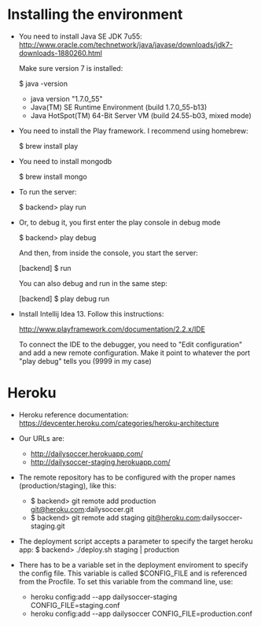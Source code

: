 Installing the environment
==========================

- You need to install Java SE JDK 7u55: http://www.oracle.com/technetwork/java/javase/downloads/jdk7-downloads-1880260.html

    Make sure version 7 is installed:
    
    $ java -version

    - java version "1.7.0_55"
    - Java(TM) SE Runtime Environment (build 1.7.0_55-b13)
    - Java HotSpot(TM) 64-Bit Server VM (build 24.55-b03, mixed mode)

- You need to install the Play framework. I recommend using homebrew:

    $ brew install play

- You need to install mongodb
 
    $ brew install mongo

- To run the server:

    $ backend> play run

- Or, to debug it, you first enter the play console in debug mode

    $ backend> play debug

    And then, from inside the console, you start the server:

    [backend] $ run

    You can also debug and run in the same step:

    [backend] $ play debug run
    

- Install Intellij Idea 13. Follow this instructions:

    http://www.playframework.com/documentation/2.2.x/IDE

  To connect the IDE to the debugger, you need to "Edit configuration" and add a new remote configuration. Make it point
  to whatever the port "play debug" tells you (9999 in my case)



Heroku
===================

- Heroku reference documentation: https://devcenter.heroku.com/categories/heroku-architecture

- Our URLs are: 
    
    + http://dailysoccer.herokuapp.com/
    + http://dailysoccer-staging.herokuapp.com/
    
- The remote repository has to be configured with the proper names (production/staging), like this:

    + $ backend> git remote add production git@heroku.com:dailysoccer.git
    + $ backend> git remote add staging git@heroku.com:dailysoccer-staging.git

- The deployment script accepts a parameter to specify the target heroku app:
    $ backend> ./deploy.sh staging | production    

- There has to be a variable set in the deployment enviroment to specify the config file. This variable is called $CONFIG_FILE and
  is referenced from the Procfile. To set this variable from the command line, use:

  + heroku config:add --app dailysoccer-staging CONFIG_FILE=staging.conf
  + heroku config:add --app dailysoccer CONFIG_FILE=production.conf



